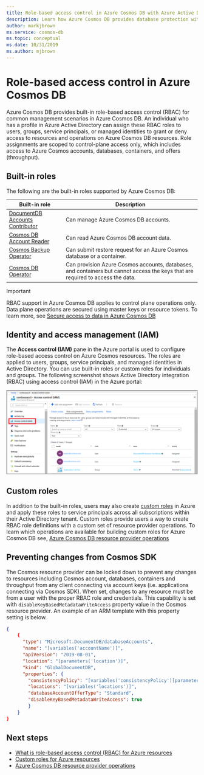 ```yaml
---
title: Role-based access control in Azure Cosmos DB with Azure Active Directory integration
description: Learn how Azure Cosmos DB provides database protection with Active directory integration (RBAC).
author: markjbrown
ms.service: cosmos-db
ms.topic: conceptual
ms.date: 10/31/2019
ms.author: mjbrown
---
```


# Role-based access control in Azure Cosmos DB

Azure Cosmos DB provides built-in role-based access control (RBAC) for common management scenarios in Azure Cosmos DB. An individual who has a profile in Azure Active Directory can assign these RBAC roles to users, groups, service principals, or managed identities to grant or deny access to resources and operations on Azure Cosmos DB resources. Role assignments are scoped to control-plane access only, which includes access to Azure Cosmos accounts, databases, containers, and offers (throughput).

## Built-in roles

The following are the built-in roles supported by Azure Cosmos DB:

|**Built-in role**  |**Description**  |
|---------|---------|
|[DocumentDB Accounts Contributor](../role-based-access-control/built-in-roles.md#documentdb-account-contributor)|Can manage Azure Cosmos DB accounts.|
|[Cosmos DB Account Reader](../role-based-access-control/built-in-roles.md#cosmos-db-account-reader-role)|Can read Azure Cosmos DB account data.|
|[Cosmos Backup Operator](../role-based-access-control/built-in-roles.md#cosmosbackupoperator)|Can submit restore request for an Azure Cosmos database or a container.|
|[Cosmos DB Operator](../role-based-access-control/built-in-roles.md#cosmos-db-operator)|Can provision Azure Cosmos accounts, databases, and containers but cannot access the keys that are required to access the data.|

> [!IMPORTANT]
> RBAC support in Azure Cosmos DB applies to control plane operations only. Data plane operations are secured using master keys or resource tokens. To learn more, see [Secure access to data in Azure Cosmos DB](secure-access-to-data.md)

## Identity and access management (IAM)

The **Access control (IAM)** pane in the Azure portal is used to configure role-based access control on Azure Cosmos resources. The roles are applied to users, groups, service principals, and managed identities in Active Directory. You can use built-in roles or custom roles for individuals and groups. The following screenshot shows Active Directory integration (RBAC) using access control (IAM) in the Azure portal:

![Access control (IAM) in the Azure portal - demonstrating database security](./media/role-based-access-control/database-security-identity-access-management-rbac.png)

## Custom roles

In addition to the built-in roles, users may also create [custom roles](../role-based-access-control/custom-roles.md) in Azure and apply these roles to service principals across all subscriptions within their Active Directory tenant. Custom roles provide users a way to create RBAC role definitions with a custom set of resource provider operations. To learn which operations are available for building custom roles for Azure Cosmos DB see, [Azure Cosmos DB resource provider operations](../role-based-access-control/resource-provider-operations.md#microsoftdocumentdb)

## Preventing changes from Cosmos SDK

The Cosmos resource provider can be locked down to prevent any changes to resources including Cosmos account, databases, containers and throughput from any client connecting via account keys (i.e. applications connecting via Cosmos SDK). When set, changes to any resource must be from a user with the proper RBAC role and credentials. This capability is set with `disableKeyBasedMetadataWriteAccess` property value in the Cosmos resource provider. An example of an ARM template with this property setting is below.

```json
{
    {
      "type": "Microsoft.DocumentDB/databaseAccounts",
      "name": "[variables('accountName')]",
      "apiVersion": "2019-08-01",
      "location": "[parameters('location')]",
      "kind": "GlobalDocumentDB",
      "properties": {
        "consistencyPolicy": "[variables('consistencyPolicy')[parameters('defaultConsistencyLevel')]]",
        "locations": "[variables('locations')]",
        "databaseAccountOfferType": "Standard",
        "disableKeyBasedMetadataWriteAccess": true
        }
    }
}
```

## Next steps

- [What is role-based access control (RBAC) for Azure resources](../role-based-access-control/overview.md)
- [Custom roles for Azure resources](../role-based-access-control/custom-roles.md)
- [Azure Cosmos DB resource provider operations](../role-based-access-control/resource-provider-operations.md#microsoftdocumentdb)
